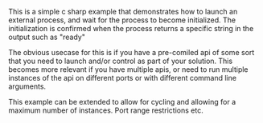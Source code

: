 This is a simple c sharp example that demonstrates how to launch an external process, and wait for the process to become initialized.
The initialization is confirmed when the process returns a specific string in the output such as "ready"

The obvious usecase for this is if you have a pre-comiled api of some sort that you need to launch and/or control as part of your solution.
This becomes more relevant if you have multiple apis, or need to run multiple instances of the api on different ports or with different command line arguments.

This example can be extended to allow for cycling and allowing for a maximum number of instances. Port range restrictions etc.